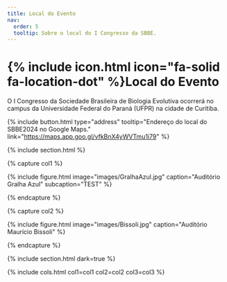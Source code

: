 ```yaml
---
title: Local do Evento
nav:
  order: 5
  tooltip: Sobre o local do I Congresso da SBBE.
---
```


# {% include icon.html icon="fa-solid fa-location-dot" %}Local do Evento

O I Congresso da Sociedade Brasileira de Biologia Evolutiva ocorrerá no campus da Universidade Federal do Paraná (UFPR) na cidade de Curitiba.   

{%
  include button.html
  type="address"
  tooltip="Endereço do local do SBBE2024 no Google Maps."
  link="https://maps.app.goo.gl/vfkBnX4yWVTmu1i79"
%}

{% include section.html %}

{% capture col1 %}

{%
  include figure.html
  image="images/GralhaAzul.jpg"
  caption="Auditório Gralha Azul"
  subcaption="TEST"
%}

{% endcapture %}

{% capture col2 %}

{%
  include figure.html
  image="images/Bissoli.jpg"
  caption="Auditório Maurício Bissoli"
%}

{% endcapture %}

{% include section.html dark=true %}


{% include cols.html col1=col1 col2=col2 col3=col3 %}
